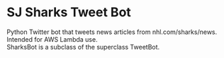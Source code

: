 # SJ Sharks Tweet Bot
Python Twitter bot that tweets news articles from nhl.com/sharks/news. Intended for AWS Lambda use. <br/>
SharksBot is a subclass of the superclass TweetBot.

